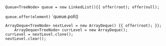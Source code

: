  `Queue<TreeNode> queue = new LinkedList(){{ offer(root); offer(null); `

 `queue.offer(element)`
 `queue.poll()


```
ArrayDeque<TreeNode> nextLevel = new ArrayDeque() {{ offer(root); }};
    ArrayDeque<TreeNode> currLevel = new ArrayDeque();
currLevel = nextLevel.clone();
nextLevel.clear();
```
